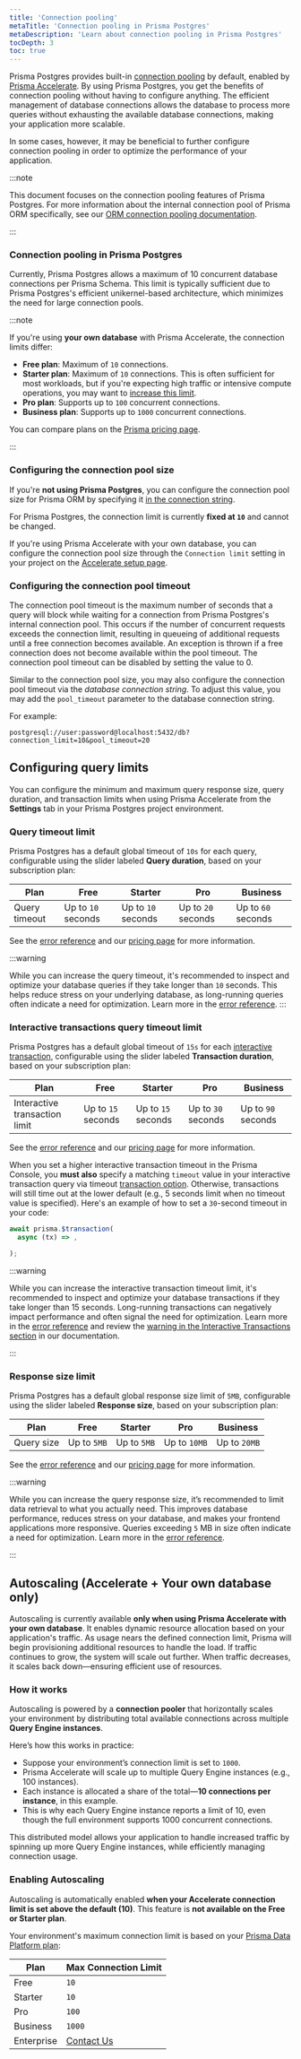 ```yaml
---
title: 'Connection pooling'
metaTitle: 'Connection pooling in Prisma Postgres'
metaDescription: 'Learn about connection pooling in Prisma Postgres'
tocDepth: 3
toc: true
---
```


Prisma Postgres provides built-in [connection pooling](https://www.prisma.io/dataguide/database-tools/connection-pooling) by default, enabled by [Prisma Accelerate](/accelerate/). By using Prisma Postgres, you get the benefits of connection pooling without having to configure anything. The efficient management of database connections allows the database to process more queries without exhausting the available database connections, making your application more scalable.

In some cases, however, it may be beneficial to further configure connection pooling in order to optimize the performance of your application.

:::note

This document focuses on the connection pooling features of Prisma Postgres. For more information about the internal connection pool of Prisma ORM specifically, see our [ORM connection pooling documentation](/orm/prisma-client/setup-and-configuration/databases-connections/connection-pool).

:::

### Connection pooling in Prisma Postgres

Currently, Prisma Postgres allows a maximum of 10 concurrent database connections per Prisma Schema. This limit is typically sufficient due to Prisma Postgres's efficient unikernel-based architecture, which minimizes the need for large connection pools.

:::note

If you're using **your own database** with Prisma Accelerate, the connection limits differ:

- **Free plan**: Maximum of `10` connections.
- **Starter plan**: Maximum of `10` connections. This is often sufficient for most workloads, but if you're expecting high traffic or intensive compute operations, you may want to [increase this limit](#configuring-the-connection-pool-size).
- **Pro plan**: Supports up to `100` concurrent connections.
- **Business plan**: Supports up to `1000` concurrent connections.

You can compare plans on the [Prisma pricing page](https://www.prisma.io/pricing).

:::

### Configuring the connection pool size

If you're **not using Prisma Postgres**, you can configure the connection pool size for Prisma ORM by specifying it [in the connection string](/orm/prisma-client/setup-and-configuration/databases-connections/connection-pool#setting-the-connection-pool-size).

For Prisma Postgres, the connection limit is currently **fixed at `10`** and cannot be changed.

If you're using Prisma Accelerate with your own database, you can configure the connection pool size through the `Connection limit` setting in your project on the [Accelerate setup page](/accelerate/getting-started).

### Configuring the connection pool timeout

The connection pool timeout is the maximum number of seconds that a query will block while waiting for a connection from Prisma Postgres's internal connection pool. This occurs if the number of concurrent requests exceeds the connection limit, resulting in queueing of additional requests until a free connection becomes available. An exception is thrown if a free connection does not become available within the pool timeout. The connection pool timeout can be disabled by setting the value to 0.

Similar to the connection pool size, you may also configure the connection pool timeout via the _database connection string_. To adjust this value, you may add the `pool_timeout` parameter to the database connection string.

For example:

```env no-copy
postgresql://user:password@localhost:5432/db?connection_limit=10&pool_timeout=20
```

## Configuring query limits

You can configure the minimum and maximum query response size, query duration, and transaction limits when using Prisma Accelerate from the **Settings** tab in your Prisma Postgres project environment.

### Query timeout limit

Prisma Postgres has a default global timeout of `10s` for each query, configurable using the slider labeled **Query duration**, based on your subscription plan:

| Plan          | Free               | Starter            | Pro                | Business           |
| ------------- | ------------------ | ------------------ | ------------------ | ------------------ |
| Query timeout | Up to `10` seconds | Up to `10` seconds | Up to `20` seconds | Up to `60` seconds |

See the [error reference](/postgres/database/api-reference/error-reference#p6004-querytimeout) and our [pricing page](https://www.prisma.io/pricing) for more information.

:::warning

While you can increase the query timeout, it's recommended to inspect and optimize your database queries if they take longer than `10` seconds. This helps reduce stress on your underlying database, as long-running queries often indicate a need for optimization. Learn more in the [error reference](/postgres/database/api-reference/error-reference#p6004-querytimeout).
:::

### Interactive transactions query timeout limit

Prisma Postgres has a default global timeout of `15s` for each [interactive transaction](/orm/prisma-client/queries/transactions#interactive-transactions), configurable using the slider labeled **Transaction duration**, based on your subscription plan:

| Plan                          | Free               | Starter            | Pro                | Business           |
| ----------------------------- | ------------------ | ------------------ | ------------------ | ------------------ |
| Interactive transaction limit | Up to `15` seconds | Up to `15` seconds | Up to `30` seconds | Up to `90` seconds |

See the [error reference](/postgres/database/api-reference/error-reference#p6004-querytimeout) and our [pricing page](https://www.prisma.io/pricing#accelerate) for more information.

When you set a higher interactive transaction timeout in the Prisma Console, you **must also** specify a matching `timeout` value in your interactive transaction query via timeout [transaction option](/orm/prisma-client/queries/transactions#transaction-options). Otherwise, transactions will still time out at the lower default (e.g., 5 seconds limit when no timeout value is specified). Here's an example of how to set a `30`-second timeout in your code:

```ts
await prisma.$transaction(
  async (tx) => ,

);
```

:::warning

While you can increase the interactive transaction timeout limit, it's recommended to inspect and optimize your database transactions if they take longer than 15 seconds. Long-running transactions can negatively impact performance and often signal the need for optimization. Learn more in the [error reference](/postgres/database/api-reference/error-reference#p6004-querytimeout) and review the [warning in the Interactive Transactions section](/orm/prisma-client/queries/transactions#interactive-transactions-1) in our documentation.

:::

### Response size limit

Prisma Postgres has a default global response size limit of `5MB`, configurable using the slider labeled **Response size**, based on your subscription plan:

| Plan       | Free        | Starter     | Pro          | Business     |
| ---------- | ----------- | ----------- | ------------ | ------------ |
| Query size | Up to `5MB` | Up to `5MB` | Up to `10MB` | Up to `20MB` |

See the [error reference](/postgres/database/api-reference/error-reference#p6009-responsesizelimitexceeded) and our [pricing page](https://www.prisma.io/pricing#accelerate) for more information.

:::warning

While you can increase the query response size, it’s recommended to limit data retrieval to what you actually need. This improves database performance, reduces stress on your database, and makes your frontend applications more responsive. Queries exceeding `5` MB in size often indicate a need for optimization. Learn more in the [error reference](/postgres/database/api-reference/error-reference#p6009-responsesizelimitexceeded).

:::

## Autoscaling (Accelerate + Your own database only)

Autoscaling is currently available **only when using Prisma Accelerate with your own database**. It enables dynamic resource allocation based on your application's traffic. As usage nears the defined connection limit, Prisma will begin provisioning additional resources to handle the load. If traffic continues to grow, the system will scale out further. When traffic decreases, it scales back down—ensuring efficient use of resources.

### How it works

Autoscaling is powered by a **connection pooler** that horizontally scales your environment by distributing total available connections across multiple **Query Engine instances**.

Here’s how this works in practice:

- Suppose your environment’s connection limit is set to `1000`.
- Prisma Accelerate will scale up to multiple Query Engine instances (e.g., 100 instances).
- Each instance is allocated a share of the total—**10 connections per instance**, in this example.
- This is why each Query Engine instance reports a limit of 10, even though the full environment supports 1000 concurrent connections.

This distributed model allows your application to handle increased traffic by spinning up more Query Engine instances, while efficiently managing connection usage.

### Enabling Autoscaling

Autoscaling is automatically enabled **when your Accelerate connection limit is set above the default (10)**. This feature is **not available on the Free or Starter plan**.

Your environment's maximum connection limit is based on your [Prisma Data Platform plan](https://www.prisma.io/pricing):

| Plan       | Max Connection Limit                 |
| ---------- | ------------------------------------ |
| Free       | `10`                                 |
| Starter    | `10`                                 |
| Pro        | `100`                                |
| Business   | `1000`                               |
| Enterprise | [Contact Us](mailto:sales@prisma.io) |
